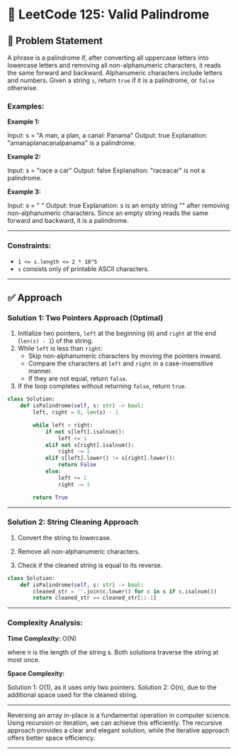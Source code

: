 # 🧩 LeetCode 125: Valid Palindrome

## 🧠 Problem Statement

A phrase is a palindrome if, after converting all uppercase letters into lowercase letters and removing all non-alphanumeric characters, it reads the same forward and backward. Alphanumeric characters include letters and numbers.
Given a string `s`, return `true` if it is a palindrome, or `false` otherwise.

### Examples:

**Example 1:**

Input: s = "A man, a plan, a canal: Panama"
Output: true
Explanation: "amanaplanacanalpanama" is a palindrome.

**Example 2:**

Input: s = "race a car"
Output: false
Explanation: "raceacar" is not a palindrome.

**Example 3:**

Input: s = " "
Output: true
Explanation: s is an empty string "" after removing non-alphanumeric characters.
Since an empty string reads the same forward and backward, it is a palindrome.

---

### Constraints:

- `1 <= s.length <= 2 * 10^5`
- `s` consists only of printable ASCII characters.

---

## ✅ Approach

### Solution 1: Two Pointers Approach (Optimal)

1. Initialize two pointers, `left` at the beginning (`0`) and `right` at the end (`len(s) - 1`) of the string.
2. While `left` is less than `right`:
   - Skip non-alphanumeric characters by moving the pointers inward.
   - Compare the characters at `left` and `right` in a case-insensitive manner.
   - If they are not equal, return `false`.
3. If the loop completes without returning `false`, return `true`.

```python
class Solution:
    def isPalindrome(self, s: str) -> bool:
        left, right = 0, len(s) - 1

        while left < right:
            if not s[left].isalnum():
                left += 1
            elif not s[right].isalnum():
                right -= 1
            elif s[left].lower() != s[right].lower():
                return False
            else:
                left += 1
                right -= 1

        return True

```
---

### Solution 2: String Cleaning Approach

1. Convert the string to lowercase.

2. Remove all non-alphanumeric characters.

3. Check if the cleaned string is equal to its reverse.

```python
class Solution:
    def isPalindrome(self, s: str) -> bool:
        cleaned_str = ''.join(c.lower() for c in s if c.isalnum())
        return cleaned_str == cleaned_str[::-1]

```
---

### Complexity Analysis:
**Time Complexity:** O(N)

where n is the length of the string s. Both solutions traverse the string at most once.

**Space Complexity:** 

Solution 1: O(1), as it uses only two pointers.
Solution 2: O(n), due to the additional space used for the cleaned string.

---

Reversing an array in-place is a fundamental operation in computer science. Using recursion or iteration, we can achieve this efficiently. The recursive approach provides a clear and elegant solution, while the iterative approach offers better space efficiency.

---
